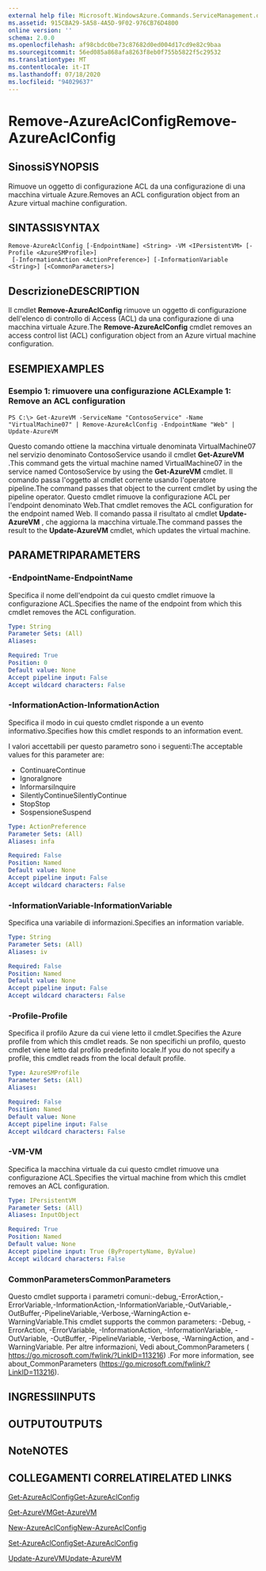 ```yaml
---
external help file: Microsoft.WindowsAzure.Commands.ServiceManagement.dll-Help.xml
ms.assetid: 915CBA29-5A58-4A5D-9F02-976CB76D4800
online version: ''
schema: 2.0.0
ms.openlocfilehash: af98cbdc0be73c87682d0ed004d17cd9e82c9baa
ms.sourcegitcommit: 56ed085a868afa8263f8eb0f755b5822f5c29532
ms.translationtype: MT
ms.contentlocale: it-IT
ms.lasthandoff: 07/18/2020
ms.locfileid: "94029637"
---
```

# <span data-ttu-id="eafda-101">Remove-AzureAclConfig</span><span class="sxs-lookup"><span data-stu-id="eafda-101">Remove-AzureAclConfig</span></span>

## <span data-ttu-id="eafda-102">Sinossi</span><span class="sxs-lookup"><span data-stu-id="eafda-102">SYNOPSIS</span></span>
<span data-ttu-id="eafda-103">Rimuove un oggetto di configurazione ACL da una configurazione di una macchina virtuale Azure.</span><span class="sxs-lookup"><span data-stu-id="eafda-103">Removes an ACL configuration object from an Azure virtual machine configuration.</span></span>

## <span data-ttu-id="eafda-104">SINTASSI</span><span class="sxs-lookup"><span data-stu-id="eafda-104">SYNTAX</span></span>

```
Remove-AzureAclConfig [-EndpointName] <String> -VM <IPersistentVM> [-Profile <AzureSMProfile>]
 [-InformationAction <ActionPreference>] [-InformationVariable <String>] [<CommonParameters>]
```

## <span data-ttu-id="eafda-105">Descrizione</span><span class="sxs-lookup"><span data-stu-id="eafda-105">DESCRIPTION</span></span>
<span data-ttu-id="eafda-106">Il cmdlet **Remove-AzureAclConfig** rimuove un oggetto di configurazione dell'elenco di controllo di Access (ACL) da una configurazione di una macchina virtuale Azure.</span><span class="sxs-lookup"><span data-stu-id="eafda-106">The **Remove-AzureAclConfig** cmdlet removes an access control list (ACL) configuration object from an Azure virtual machine configuration.</span></span>

## <span data-ttu-id="eafda-107">ESEMPI</span><span class="sxs-lookup"><span data-stu-id="eafda-107">EXAMPLES</span></span>

### <span data-ttu-id="eafda-108">Esempio 1: rimuovere una configurazione ACL</span><span class="sxs-lookup"><span data-stu-id="eafda-108">Example 1: Remove an ACL configuration</span></span>
```
PS C:\> Get-AzureVM -ServiceName "ContosoService" -Name "VirtualMachine07" | Remove-AzureAclConfig -EndpointName "Web" | Update-AzureVM
```

<span data-ttu-id="eafda-109">Questo comando ottiene la macchina virtuale denominata VirtualMachine07 nel servizio denominato ContosoService usando il cmdlet **Get-AzureVM** .</span><span class="sxs-lookup"><span data-stu-id="eafda-109">This command gets the virtual machine named VirtualMachine07 in the service named ContosoService by using the **Get-AzureVM** cmdlet.</span></span>
<span data-ttu-id="eafda-110">Il comando passa l'oggetto al cmdlet corrente usando l'operatore pipeline.</span><span class="sxs-lookup"><span data-stu-id="eafda-110">The command passes that object to the current cmdlet by using the pipeline operator.</span></span>
<span data-ttu-id="eafda-111">Questo cmdlet rimuove la configurazione ACL per l'endpoint denominato Web.</span><span class="sxs-lookup"><span data-stu-id="eafda-111">That cmdlet removes the ACL configuration for the endpoint named Web.</span></span>
<span data-ttu-id="eafda-112">Il comando passa il risultato al cmdlet **Update-AzureVM** , che aggiorna la macchina virtuale.</span><span class="sxs-lookup"><span data-stu-id="eafda-112">The command passes the result to the **Update-AzureVM** cmdlet, which updates the virtual machine.</span></span>

## <span data-ttu-id="eafda-113">PARAMETRI</span><span class="sxs-lookup"><span data-stu-id="eafda-113">PARAMETERS</span></span>

### <span data-ttu-id="eafda-114">-EndpointName</span><span class="sxs-lookup"><span data-stu-id="eafda-114">-EndpointName</span></span>
<span data-ttu-id="eafda-115">Specifica il nome dell'endpoint da cui questo cmdlet rimuove la configurazione ACL.</span><span class="sxs-lookup"><span data-stu-id="eafda-115">Specifies the name of the endpoint from which this cmdlet removes the ACL configuration.</span></span>

```yaml
Type: String
Parameter Sets: (All)
Aliases: 

Required: True
Position: 0
Default value: None
Accept pipeline input: False
Accept wildcard characters: False
```

### <span data-ttu-id="eafda-116">-InformationAction</span><span class="sxs-lookup"><span data-stu-id="eafda-116">-InformationAction</span></span>
<span data-ttu-id="eafda-117">Specifica il modo in cui questo cmdlet risponde a un evento informativo.</span><span class="sxs-lookup"><span data-stu-id="eafda-117">Specifies how this cmdlet responds to an information event.</span></span>

<span data-ttu-id="eafda-118">I valori accettabili per questo parametro sono i seguenti:</span><span class="sxs-lookup"><span data-stu-id="eafda-118">The acceptable values for this parameter are:</span></span>

- <span data-ttu-id="eafda-119">Continuare</span><span class="sxs-lookup"><span data-stu-id="eafda-119">Continue</span></span>
- <span data-ttu-id="eafda-120">Ignora</span><span class="sxs-lookup"><span data-stu-id="eafda-120">Ignore</span></span>
- <span data-ttu-id="eafda-121">Informarsi</span><span class="sxs-lookup"><span data-stu-id="eafda-121">Inquire</span></span>
- <span data-ttu-id="eafda-122">SilentlyContinue</span><span class="sxs-lookup"><span data-stu-id="eafda-122">SilentlyContinue</span></span>
- <span data-ttu-id="eafda-123">Stop</span><span class="sxs-lookup"><span data-stu-id="eafda-123">Stop</span></span>
- <span data-ttu-id="eafda-124">Sospensione</span><span class="sxs-lookup"><span data-stu-id="eafda-124">Suspend</span></span>

```yaml
Type: ActionPreference
Parameter Sets: (All)
Aliases: infa

Required: False
Position: Named
Default value: None
Accept pipeline input: False
Accept wildcard characters: False
```

### <span data-ttu-id="eafda-125">-InformationVariable</span><span class="sxs-lookup"><span data-stu-id="eafda-125">-InformationVariable</span></span>
<span data-ttu-id="eafda-126">Specifica una variabile di informazioni.</span><span class="sxs-lookup"><span data-stu-id="eafda-126">Specifies an information variable.</span></span>

```yaml
Type: String
Parameter Sets: (All)
Aliases: iv

Required: False
Position: Named
Default value: None
Accept pipeline input: False
Accept wildcard characters: False
```

### <span data-ttu-id="eafda-127">-Profile</span><span class="sxs-lookup"><span data-stu-id="eafda-127">-Profile</span></span>
<span data-ttu-id="eafda-128">Specifica il profilo Azure da cui viene letto il cmdlet.</span><span class="sxs-lookup"><span data-stu-id="eafda-128">Specifies the Azure profile from which this cmdlet reads.</span></span>
<span data-ttu-id="eafda-129">Se non specifichi un profilo, questo cmdlet viene letto dal profilo predefinito locale.</span><span class="sxs-lookup"><span data-stu-id="eafda-129">If you do not specify a profile, this cmdlet reads from the local default profile.</span></span>

```yaml
Type: AzureSMProfile
Parameter Sets: (All)
Aliases: 

Required: False
Position: Named
Default value: None
Accept pipeline input: False
Accept wildcard characters: False
```

### <span data-ttu-id="eafda-130">-VM</span><span class="sxs-lookup"><span data-stu-id="eafda-130">-VM</span></span>
<span data-ttu-id="eafda-131">Specifica la macchina virtuale da cui questo cmdlet rimuove una configurazione ACL.</span><span class="sxs-lookup"><span data-stu-id="eafda-131">Specifies the virtual machine from which this cmdlet removes an ACL configuration.</span></span>

```yaml
Type: IPersistentVM
Parameter Sets: (All)
Aliases: InputObject

Required: True
Position: Named
Default value: None
Accept pipeline input: True (ByPropertyName, ByValue)
Accept wildcard characters: False
```

### <span data-ttu-id="eafda-132">CommonParameters</span><span class="sxs-lookup"><span data-stu-id="eafda-132">CommonParameters</span></span>
<span data-ttu-id="eafda-133">Questo cmdlet supporta i parametri comuni:-debug,-ErrorAction,-ErrorVariable,-InformationAction,-InformationVariable,-OutVariable,-OutBuffer,-PipelineVariable,-Verbose,-WarningAction e-WarningVariable.</span><span class="sxs-lookup"><span data-stu-id="eafda-133">This cmdlet supports the common parameters: -Debug, -ErrorAction, -ErrorVariable, -InformationAction, -InformationVariable, -OutVariable, -OutBuffer, -PipelineVariable, -Verbose, -WarningAction, and -WarningVariable.</span></span> <span data-ttu-id="eafda-134">Per altre informazioni, Vedi about_CommonParameters ( https://go.microsoft.com/fwlink/?LinkID=113216) .</span><span class="sxs-lookup"><span data-stu-id="eafda-134">For more information, see about_CommonParameters (https://go.microsoft.com/fwlink/?LinkID=113216).</span></span>

## <span data-ttu-id="eafda-135">INGRESSI</span><span class="sxs-lookup"><span data-stu-id="eafda-135">INPUTS</span></span>

## <span data-ttu-id="eafda-136">OUTPUT</span><span class="sxs-lookup"><span data-stu-id="eafda-136">OUTPUTS</span></span>

## <span data-ttu-id="eafda-137">Note</span><span class="sxs-lookup"><span data-stu-id="eafda-137">NOTES</span></span>

## <span data-ttu-id="eafda-138">COLLEGAMENTI CORRELATI</span><span class="sxs-lookup"><span data-stu-id="eafda-138">RELATED LINKS</span></span>

[<span data-ttu-id="eafda-139">Get-AzureAclConfig</span><span class="sxs-lookup"><span data-stu-id="eafda-139">Get-AzureAclConfig</span></span>](./Get-AzureAclConfig.md)

[<span data-ttu-id="eafda-140">Get-AzureVM</span><span class="sxs-lookup"><span data-stu-id="eafda-140">Get-AzureVM</span></span>](./Get-AzureVM.md)

[<span data-ttu-id="eafda-141">New-AzureAclConfig</span><span class="sxs-lookup"><span data-stu-id="eafda-141">New-AzureAclConfig</span></span>](./New-AzureAclConfig.md)

[<span data-ttu-id="eafda-142">Set-AzureAclConfig</span><span class="sxs-lookup"><span data-stu-id="eafda-142">Set-AzureAclConfig</span></span>](./Set-AzureAclConfig.md)

[<span data-ttu-id="eafda-143">Update-AzureVM</span><span class="sxs-lookup"><span data-stu-id="eafda-143">Update-AzureVM</span></span>](./Update-AzureVM.md)


